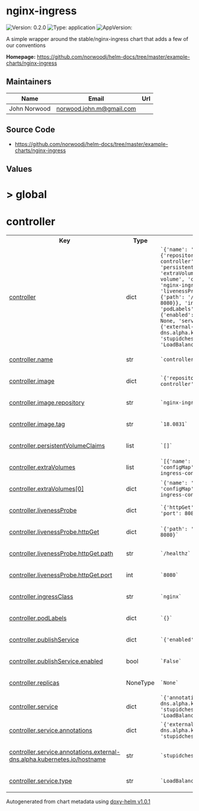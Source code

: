 
# nginx-ingress



![Version: 0.2.0](https://img.shields.io/badge/Version-0.2.0-informational?style=flat-square) ![Type: application](https://img.shields.io/badge/Type-application-informational?style=flat-square) ![AppVersion: ](https://img.shields.io/badge/AppVersion--informational?style=flat-square)



A simple wrapper around the stable/nginx-ingress chart that adds a few of our conventions



**Homepage:** <https://github.com/norwoodj/helm-docs/tree/master/example-charts/nginx-ingress>



## Maintainers

| Name | Email | Url |
| ---- | ------ | --- |
| John Norwood | <norwood.john.m@gmail.com> |  |




## Source Code

* <https://github.com/norwoodj/helm-docs/tree/master/example-charts/nginx-ingress>




## Values



<h1>> global</h1><h1>controller</h1>
<table style="">
    <tr>
        <th>Key</th>
        <th>Type</th>
        <th>Default</th>
        <th>Description</th>
    </tr>
<tr style="" ><td>

[controller](.\values.yaml#L1)

</td><td>dict</td><td><code>`{'name': 'controller', 'image': {'repository': 'nginx-ingress-controller', 'tag': '18.0831'}, 'persistentVolumeClaims': [], 'extraVolumes': [{'name': 'config-volume', 'configMap': {'name': 'nginx-ingress-config'}}], 'livenessProbe': {'httpGet': {'path': '/healthz', 'port': 8080}}, 'ingressClass': 'nginx', 'podLabels': {}, 'publishService': {'enabled': False}, 'replicas': None, 'service': {'annotations': {'external-dns.alpha.kubernetes.io/hostname': 'stupidchess.jmn23.com'}, 'type': 'LoadBalancer'}}`</code></td><td></td></tr><tr style="" ><td>

[controller.name](.\values.yaml#L2)

</td><td>str</td><td><code>`controller`</code></td><td></td></tr><tr style="" ><td>

[controller.image](.\values.yaml#L3)

</td><td>dict</td><td><code>`{'repository': 'nginx-ingress-controller', 'tag': '18.0831'}`</code></td><td></td></tr><tr style="" ><td>

[controller.image.repository](.\values.yaml#L4)

</td><td>str</td><td><code>`nginx-ingress-controller`</code></td><td></td></tr><tr style="" ><td>

[controller.image.tag](.\values.yaml#L5)

</td><td>str</td><td><code>`18.0831`</code></td><td></td></tr><tr style="" ><td>

[controller.persistentVolumeClaims](.\values.yaml#L8)

</td><td>list</td><td><code>`[]`</code></td><td></td></tr><tr style="" ><td>

[controller.extraVolumes](.\values.yaml#L11)

</td><td>list</td><td><code>`[{'name': 'config-volume', 'configMap': {'name': 'nginx-ingress-config'}}]`</code></td><td></td></tr><tr style="" ><td>

[controller.extraVolumes[0]](.\values.yaml#L11)

</td><td>dict</td><td><code>`{'name': 'config-volume', 'configMap': {'name': 'nginx-ingress-config'}}`</code></td><td></td></tr><tr style="" ><td>

[controller.livenessProbe](.\values.yaml#L17)

</td><td>dict</td><td><code>`{'httpGet': {'path': '/healthz', 'port': 8080}}`</code></td><td></td></tr><tr style="" ><td>

[controller.livenessProbe.httpGet](.\values.yaml#L18)

</td><td>dict</td><td><code>`{'path': '/healthz', 'port': 8080}`</code></td><td></td></tr><tr style="" ><td>

[controller.livenessProbe.httpGet.path](.\values.yaml#L20)

</td><td>str</td><td><code>`/healthz`</code></td><td></td></tr><tr style="" ><td>

[controller.livenessProbe.httpGet.port](.\values.yaml#L21)

</td><td>int</td><td><code>`8080`</code></td><td></td></tr><tr style="" ><td>

[controller.ingressClass](.\values.yaml#L24)

</td><td>str</td><td><code>`nginx`</code></td><td></td></tr><tr style="" ><td>

[controller.podLabels](.\values.yaml#L27)

</td><td>dict</td><td><code>`{}`</code></td><td></td></tr><tr style="" ><td>

[controller.publishService](.\values.yaml#L29)

</td><td>dict</td><td><code>`{'enabled': False}`</code></td><td></td></tr><tr style="" ><td>

[controller.publishService.enabled](.\values.yaml#L31)

</td><td>bool</td><td><code>`False`</code></td><td></td></tr><tr style="" ><td>

[controller.replicas](.\values.yaml#L34)

</td><td>NoneType</td><td><code>`None`</code></td><td></td></tr><tr style="" ><td>

[controller.service](.\values.yaml#L36)

</td><td>dict</td><td><code>`{'annotations': {'external-dns.alpha.kubernetes.io/hostname': 'stupidchess.jmn23.com'}, 'type': 'LoadBalancer'}`</code></td><td></td></tr><tr style="" ><td>

[controller.service.annotations](.\values.yaml#L37)

</td><td>dict</td><td><code>`{'external-dns.alpha.kubernetes.io/hostname': 'stupidchess.jmn23.com'}`</code></td><td></td></tr><tr style="" ><td>

[controller.service.annotations.external-dns.alpha.kubernetes.io/hostname](.\values.yaml#L39)

</td><td>str</td><td><code>`stupidchess.jmn23.com`</code></td><td></td></tr><tr style="" ><td>

[controller.service.type](.\values.yaml#L41)

</td><td>str</td><td><code>`LoadBalancer`</code></td><td></td></tr>
</table>



Autogenerated from chart metadata using [doxy-helm v1.0.1](https://github.com/tactful-ai/doxyhelm)
    